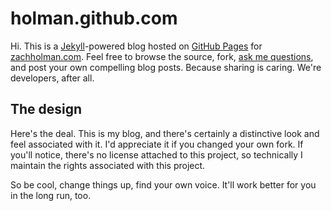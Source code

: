 # holman.github.com

Hi. This is a [Jekyll](http://github.com/mojombo/jekyll)-powered blog hosted on [GitHub Pages](http://pages.github.com/) for [zachholman.com](http://zachholman.com). Feel free to browse the source, fork, [ask me questions](http://twitter.com/holman), and post your own compelling blog posts. Because sharing is caring. We're developers, after all.

## The design

Here's the deal. This is my blog, and there's certainly a distinctive look and feel associated with it. I'd appreciate it if you changed your own fork. If you'll notice, there's no license attached to this project, so technically I maintain the rights associated with this project.

So be cool, change things up, find your own voice. It'll work better for you in the long run, too.